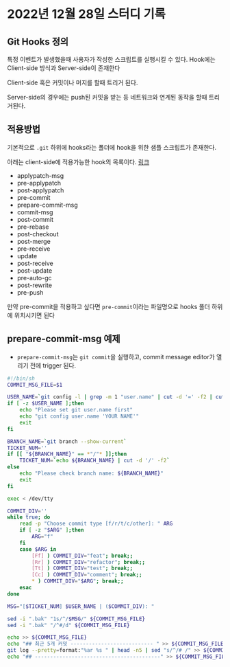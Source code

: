 # 2022년 12월 28일 스터디 기록
## Git Hooks 정의 
특정 이벤트가 발생했을때 사용자가 작성한 스크립트를 실행시킬 수 있다. Hook에는 Client-side 방식과 Server-side이 존재한다

Client-side 훅은 커밋이나 머지를 할때 트리거 된다.

Server-side의 경우에는 push된 커밋을 받는 등 네트워크와 연계된 동작을 할때 트리거된다.

## 적용방법
기본적으로 `.git` 하위에 hooks라는 폴더에 hook을 위한 샘플 스크립트가 존재한다.

아래는 client-side에 적용가능한 hook의 목록이다. [링크](https://githooks.com/)
- applypatch-msg
- pre-applypatch
- post-applypatch
- pre-commit
- prepare-commit-msg
- commit-msg
- post-commit
- pre-rebase
- post-checkout
- post-merge
- pre-receive
- update
- post-receive
- post-update
- pre-auto-gc
- post-rewrite
- pre-push

만약 pre-commit을 적용하고 싶다면 `pre-commit`이라는 파일명으로 hooks 폴더 하위에 위치시키면 된다 

## prepare-commit-msg 예제
- `prepare-commit-msg`는 `git commit`을 실행하고, commit message editor가 열리기 전에 trigger 된다.
```bash
#!/bin/sh
COMMIT_MSG_FILE=$1

USER_NAME=`git config -l | grep -m 1 "user.name" | cut -d '=' -f2 | cut -d '/' -f1`
if [ -z $USER_NAME ];then
    echo "Please set git user.name first"
    echo "git config user.name 'YOUR NAME'"
    exit
fi

BRANCH_NAME=`git branch --show-current`
TICKET_NUM='' 
if [[ "${BRANCH_NAME}" == *"/"* ]];then
    TICKET_NUM=`echo ${BRANCH_NAME} | cut -d '/' -f2` 
else 
    echo "Please check branch name: ${BRANCH_NAME}"
    exit
fi 

exec < /dev/tty

COMMIT_DIV=''
while true; do
    read -p "Choose commit type [f/r/t/c/other]: " ARG
    if [ -z "$ARG" ];then
        ARG="f"
    fi  
    case $ARG in
        [Ff] ) COMMIT_DIV="feat"; break;;
        [Rr] ) COMMIT_DIV="refactor"; break;;
        [Tt] ) COMMIT_DIV="test"; break;;
        [Cc] ) COMMIT_DIV="comment"; break;;
        * ) COMMIT_DIV="$ARG"; break;;
    esac
done

MSG="[$TICKET_NUM] $USER_NAME | ($COMMIT_DIV): "

sed -i ".bak" "1s/^/$MSG/" ${COMMIT_MSG_FILE}
sed -i ".bak" "/^#/d" ${COMMIT_MSG_FILE}

echo >> ${COMMIT_MSG_FILE}
echo "## 최근 5개 커밋 --------------------------- " >> ${COMMIT_MSG_FILE}
git log --pretty=format:"%ar %s " | head -n5 | sed "s/^/# /" >> ${COMMIT_MSG_FILE}
echo "## -----------------------------------------" >> ${COMMIT_MSG_FILE}
```




















